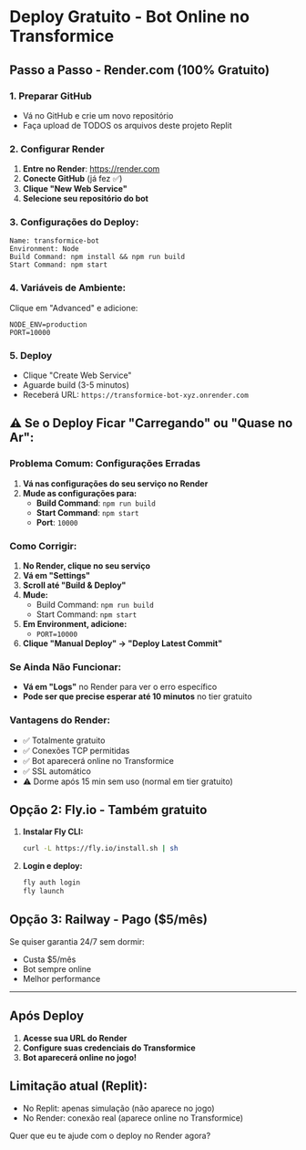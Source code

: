 # Deploy Gratuito - Bot Online no Transformice

## Passo a Passo - Render.com (100% Gratuito)

### 1. Preparar GitHub
- Vá no GitHub e crie um novo repositório 
- Faça upload de TODOS os arquivos deste projeto Replit

### 2. Configurar Render
1. **Entre no Render**: https://render.com
2. **Conecte GitHub** (já fez ✅)
3. **Clique "New Web Service"**
4. **Selecione seu repositório do bot**

### 3. Configurações do Deploy:
```
Name: transformice-bot
Environment: Node
Build Command: npm install && npm run build
Start Command: npm start
```

### 4. Variáveis de Ambiente:
Clique em "Advanced" e adicione:
```
NODE_ENV=production
PORT=10000
```

### 5. Deploy
- Clique "Create Web Service"
- Aguarde build (3-5 minutos)
- Receberá URL: `https://transformice-bot-xyz.onrender.com`

## ⚠️ Se o Deploy Ficar "Carregando" ou "Quase no Ar":

### Problema Comum: Configurações Erradas
1. **Vá nas configurações do seu serviço no Render**
2. **Mude as configurações para:**
   - **Build Command**: `npm run build` 
   - **Start Command**: `npm start`
   - **Port**: `10000`

### Como Corrigir:
1. **No Render, clique no seu serviço**
2. **Vá em "Settings"**
3. **Scroll até "Build & Deploy"**
4. **Mude:**
   - Build Command: `npm run build`
   - Start Command: `npm start`
5. **Em Environment, adicione:**
   - `PORT=10000`
6. **Clique "Manual Deploy" → "Deploy Latest Commit"**

### Se Ainda Não Funcionar:
- **Vá em "Logs"** no Render para ver o erro específico
- **Pode ser que precise esperar até 10 minutos** no tier gratuito

### Vantagens do Render:
- ✅ Totalmente gratuito
- ✅ Conexões TCP permitidas
- ✅ Bot aparecerá online no Transformice
- ✅ SSL automático
- ⚠️ Dorme após 15 min sem uso (normal em tier gratuito)

## Opção 2: Fly.io - Também gratuito

1. **Instalar Fly CLI:**
   ```bash
   curl -L https://fly.io/install.sh | sh
   ```

2. **Login e deploy:**
   ```bash
   fly auth login
   fly launch
   ```

## Opção 3: Railway - Pago ($5/mês)

Se quiser garantia 24/7 sem dormir:
- Custa $5/mês
- Bot sempre online
- Melhor performance

---

## Após Deploy

1. **Acesse sua URL do Render**
2. **Configure suas credenciais do Transformice**
3. **Bot aparecerá online no jogo!**

## Limitação atual (Replit):
- No Replit: apenas simulação (não aparece no jogo)
- No Render: conexão real (aparece online no Transformice)

Quer que eu te ajude com o deploy no Render agora?